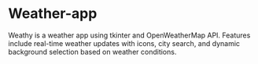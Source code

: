 # Weather-app
Weathy is a weather app using tkinter and OpenWeatherMap API. Features include real-time weather updates with icons, city search, and dynamic background selection based on weather conditions.
